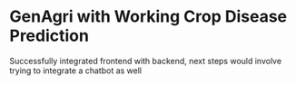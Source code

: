 # GenAgri with Working Crop Disease Prediction
Successfully integrated frontend with backend, next steps would involve trying to integrate a chatbot as well
